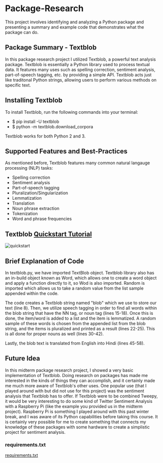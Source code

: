 
# Package-Research
This project involves identifying and analyzing a Python package and presenting a summary and example code that demonstrates what the package can do.

## Package Summary - Textblob
In this package research project I utilized Textblob, a powerful text analysis package.
Textblob is essentially a Python library used to process textual data. It features many uses such as spelling correction, sentiment analysis, part-of-speech tagging, etc. by providing a simple API.
Textblob acts just like traditonal Python strings, allowing users to perform various methods on specific text.

## Installing Textblob
To install Textblob, run the following commands into your terminal:

- $ pip install -U textblob
- $ python -m textblob.download_corpora

Textblob works for both Python 2 and 3.

## Supported Features and Best-Practices

As mentioned before, Textblob features many common natural langauge processing (NLP) tasks:

+ Spelling correction
+ Sentiment analysis
+ Part-of-speech tagging
+ Pluralization/Singularization
+ Lemmatization
+ Translation
+ Noun phrase extraction
+ Tokenization
+ Word and phrase frequencies

## Textblob [Quickstart Tutorial](https://textblob.readthedocs.io/en/dev/quickstart.html)
![quickstart](https://user-images.githubusercontent.com/81776233/113464204-f0705c00-93f8-11eb-9436-b0d4ba804538.PNG)

## Brief Explanation of Code
In textblob.py, we have imported TextBlob object. Textblob library also has an in-build object known as Word, which allows one to create a word object and apply a function directly to it, so Wod is also imported. Random is imported which allows us to take a random value from the list sample appended within the code.

The code creates a Textblob string named "blob" which we use to store our text (line 8). Then, we utilize speech tagging in order to find all words within the blob string that have the NN tag, or noun tag (lines 15-18). Once this is done, the item/word is added to a list and the item is lemmatized. A random sample of these words is chosen from the appended list from the blob string, and the items is pluralized and printed as a result (lines 22-25).
This is all done for proper nouns as well (lines 30-42).

Lastly, the blob text is translated from English into Hindi (lines 45-58).

## Future Idea
In this midterm package research project, I showed a very basic implementation of Textblob. Doing research on packages has made me interested in the kinds of things they can accomplish, and it certainly made me much more aware of Textblob's other uses. One popular use (that I played around with but did not use for this project) was the sentiment analysis that Textblob has to offer. If Textblob were to be combined Tweepy, it would be very interesting to do some kind of Twitter Sentiment Analysis with a Raspberry Pi (like the example you provided us in the midterm project). Raspberry Pi is something I played around with this past winter break, and I was aware of its Python capabilities before taking this course. It is certainly very possible for me to create something that connects my knowledge of these packages with some hardware to create a simplistic project for sentiment analysis.

### requirements.txt
[requirements.txt](https://github.com/ericzliu/Package-Research/files/6251736/requirements.txt)
